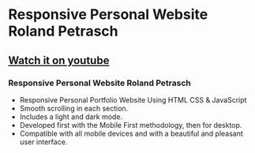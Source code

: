 # Responsive Personal Website Roland Petrasch
## [Watch it on youtube](https://youtu.be/27JtRAI3QO8)
### Responsive Personal Website Roland Petrasch

- Responsive Personal Portfolio Website Using HTML CSS & JavaScript
- Smooth scrolling in each section.
- Includes a light and dark mode.
- Developed first with the Mobile First methodology, then for desktop.
- Compatible with all mobile devices and with a beautiful and pleasant user interface.


